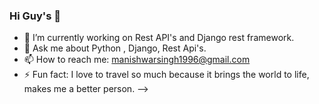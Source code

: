 ### Hi Guy's 👋

- 🔭 I’m currently working on Rest API's and Django rest framework.
- 💬 Ask me about Python , Django, Rest Api's.
- 📫 How to reach me: manishwarsingh1996@gmail.com
- ⚡ Fun fact: I love to travel so much because it brings the world to life, makes me a better person.
--> 
